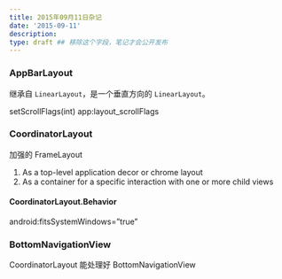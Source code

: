 ```yaml
---
title: 2015年09月11日杂记
date: '2015-09-11'
description:
type: draft ## 移除这个字段，笔记才会公开发布
---
```


### AppBarLayout

继承自 `LinearLayout`，是一个垂直方向的 `LinearLayout`。


setScrollFlags(int) app:layout_scrollFlags

### CoordinatorLayout

加强的 FrameLayout

1. As a top-level application decor or chrome layout
2. As a container for a specific interaction with one or more child views

#### CoordinatorLayout.Behavior

android:fitsSystemWindows=”true”

### BottomNavigationView

CoordinatorLayout 能处理好 BottomNavigationView
